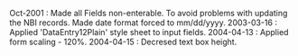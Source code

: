 Oct-2001 : Made all Fields non-enterable. To avoid problems with updating the NBI records. Made date format forced to mm/dd/yyyy. 2003-03-16 : Applied 'DataEntry12Plain' style sheet to input fields.2004-04-13 : Applied form scaling - 120%.2004-04-15 : Decresed text box height.